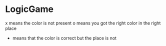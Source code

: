 # LogicGame
x means the color is not present
o means you got the right color in the right place
- means that the color is correct but the place is not